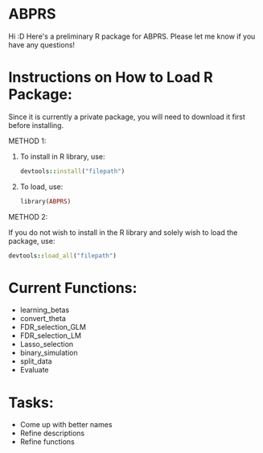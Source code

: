 # ABPRS
Hi :D Here's a preliminary R package for ABPRS. Please let me know if you have any questions!

# Instructions on How to Load R Package:
Since it is currently a private package, you will need to download it first before installing. 

METHOD 1:
1. To install in R library, use:
     ```ruby
     devtools::install("filepath")
     ```
2. To load, use:
     ```ruby
     library(ABPRS)
     ```

METHOD 2:

If you do not wish to install in the R library and solely wish to load the package, use:

```ruby
devtools::load_all("filepath")
```

# Current Functions:
- learning_betas
- convert_theta
- FDR_selection_GLM
- FDR_selection_LM
- Lasso_selection
- binary_simulation
- split_data
- Evaluate

# Tasks:
- Come up with better names
- Refine descriptions
- Refine functions
